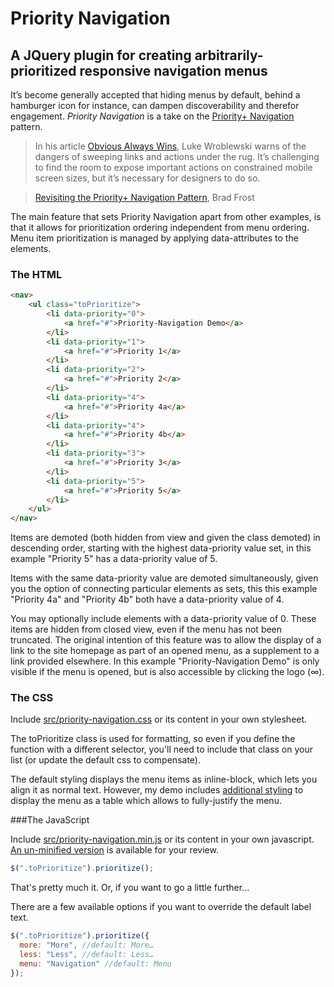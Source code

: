 ﻿# Priority Navigation

## A JQuery plugin for creating arbitrarily-prioritized responsive navigation menus

It’s become generally accepted that hiding menus by default, behind a hamburger icon for instance, can dampen discoverability and therefor engagement. *Priority Navigation* is a take on the [Priority+ Navigation](https://css-tricks.com/the-priority-navigation-pattern/) pattern.

>In his article [Obvious Always Wins](http://www.lukew.com/ff/entry.asp?1945), Luke Wroblewski warns of the dangers of sweeping links and actions under the rug. It’s challenging to find the room to expose important actions on constrained mobile screen sizes, but it’s necessary for designers to do so.

>[Revisiting the Priority+ Navigation Pattern](http://bradfrost.com/blog/post/revisiting-the-priority-pattern/), Brad Frost

The main feature that sets Priority Navigation apart from other examples, is that it allows for prioritization ordering independent from menu ordering. Menu item prioritization is managed by applying data-attributes to the elements.

### The HTML

```html
<nav>
	<ul class="toPrioritize">
		<li data-priority="0">
			<a href="#">Priority-Navigation Demo</a>
		</li>
		<li data-priority="1">
			<a href="#">Priority 1</a>
		</li>
		<li data-priority="2">
			<a href="#">Priority 2</a>
		</li>
		<li data-priority="4">
			<a href="#">Priority 4a</a>
		</li>
		<li data-priority="4">
			<a href="#">Priority 4b</a>
		</li>
		<li data-priority="3">
			<a href="#">Priority 3</a>
		</li>
		<li data-priority="5">
			<a href="#">Priority 5</a>
		</li>
	</ul>
</nav>
```

Items are demoted (both hidden from view and given the class demoted) in descending order, starting with the highest data-priority value set, in this example "Priority 5" has a data-priority value of 5.

Items with the same data-priority value are demoted simultaneously, given you the option of connecting particular elements as sets, this this example "Priority 4a" and "Priority 4b" both have a data-priority value of 4.

You may optionally include elements with a data-priority value of 0. These items are hidden from closed view, even if the menu has not been truncated. The original intention of this feature was to allow the display of a link to the site homepage as part of an opened menu, as a supplement to a link provided elsewhere. In this example "Priority-Navigation Demo" is only visible if the menu is opened, but is also accessible by clicking the logo (∞).

### The CSS

Include [src/priority-navigation.css](https://github.com/matthornsby/priority-navigation/blob/master/src/priority-navigation.css) or its content in your own stylesheet.

The toPrioritize class is used for formatting, so even if you define the function with a different selector, you'll need to include that class on your list (or update the default css to compensate).

The default styling displays the menu items as inline-block, which lets you align it as normal text. However, my demo includes [additional styling](https://github.com/matthornsby/priority-navigation/blob/master/demo/demo-nav.css) to display the menu as a table which allows to fully-justify the menu.

###The JavaScript

Include [src/priority-navigation.min.js](https://github.com/matthornsby/priority-navigation/blob/master/src/priority-navigation.min.js) or its content in your own javascript. [An un-minified version](https://github.com/matthornsby/priority-navigation/blob/master/src/priority-navigation.js) is available for your review.

```js
$(".toPrioritize").prioritize();
```

That's pretty much it. Or, if you want to go a little further…

There are a few available options if you want to override the default label text.

```js
$(".toPrioritize").prioritize({
  more: "More", //default: More…
  less: "Less", //default: Less…
  menu: "Navigation" //default: Menu
});
```
